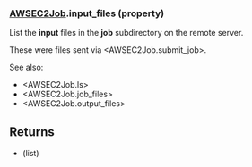 ### [AWSEC2Job](AWSEC2Job.md).input_files (property)




List the **input** files in the **job** subdirectory on the remote server.

These were files sent via &lt;AWSEC2Job.submit_job&gt;.

See also:

* &lt;AWSEC2Job.ls&gt;
* &lt;AWSEC2Job.job_files&gt;
* &lt;AWSEC2Job.output_files&gt;

Returns
-----------
* (list)

